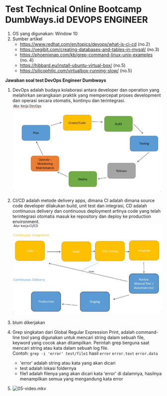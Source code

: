 # Test Technical Online Bootcamp DumbWays.id DEVOPS ENGINEER
1. OS yang digunakan: Window 10
2. Sumber artikel
   - https://www.redhat.com/en/topics/devops/what-is-ci-cd (no.2)
   - https://vegibit.com/creating-databases-and-tables-in-mysql/ (no.3)
   - https://phoenixnap.com/kb/grep-command-linux-unix-examples (no. 4)
   - https://hibbard.eu/install-ubuntu-virtual-box/ (no.5)
   - https://silicophilic.com/virtualbox-running-slow/ (no.5)


**Jawaban soal test DevOps Engineer Dumbways**
1. DevOps adalah budaya kolaborasi antara developer dan operation yang melahirkan serangkaian praktik yang mempercepat proses development dan operasi secara otomatis, kontinyu dan terintegrasi.
![01.jpg](images/01.jpg)

2. CI/CD adalah metode delivery apps, dimana CI adalah dimana source code developer dilakukan build, unit test dan integrasi, CD adalah continuous delivery dan continuous deployment artinya code yang telah terintegrasi otomatis masuk ke repository dan deploy ke production environment.\
![02.jpg](images/02.jpg)

3. blum dikerjakan


4. Grep singkatan dari Global Regular Expression Print, adalah command-line tool yang digunakan untuk mencari string dalam sebuah file, keyword yang cocok akan ditampilkan. Perintah grep berguna saat mencari string atau kata dalam sebuah log file.\
Contoh:
  `grep -i 'error' test/file1`
  hasil `error`
  `error.text`
  `error.data` 
    - 'error' adalah string atau kata yang akan dicari
    - test adalah lokasi foldernya
    - file1 adalah filenya yang akan dicari kata 'error' di dalamnya, hasilnya menampilkan semua yang mengandung kata error

5. ![05-video.mkv](https://youtu.be/TW9N3elJ4ks)
